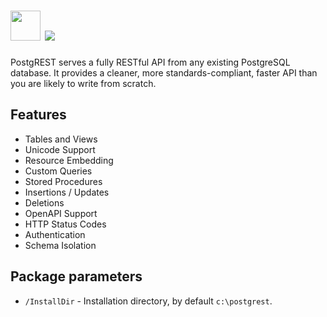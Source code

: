 # <img src="https://cdn.jsdelivr.net/gh/majkinetor/chocolatey/postgrest/icon.jpg" width="48" height="48"/> [![](https://img.shields.io/chocolatey/v/postgrest.svg?color=red&label=postgrest)](https://chocolatey.org/packages/postgrest)

PostgREST serves a fully RESTful API from any existing PostgreSQL database. It provides a cleaner, more standards-compliant, faster API than you are likely to write from scratch.

## Features

- Tables and Views
- Unicode Support
- Resource Embedding
- Custom Queries
- Stored Procedures
- Insertions / Updates
- Deletions
- OpenAPI Support
- HTTP Status Codes
- Authentication
- Schema Isolation

## Package parameters

- `/InstallDir` - Installation directory, by default `c:\postgrest`.